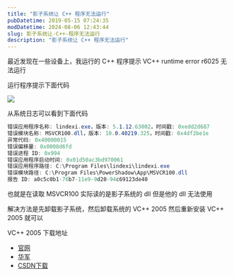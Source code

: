 ```yaml
---
title: "影子系统让 C++ 程序无法运行"
pubDatetime: 2019-05-15 07:24:35
modDatetime: 2024-08-06 12:43:44
slug: 影子系统让-C++-程序无法运行
description: "影子系统让 C++ 程序无法运行"
---
```





最近发现在一些设备上，我运行的 C++ 程序提示 VC++ runtime error r6025 无法运行

<!--more-->


<!-- CreateTime:2019/5/15 15:24:35 -->

<!-- csdn -->

运行程序提示下面代码

<!-- ![](images/img-影子系统让程序无法运行0.png) -->

![](images/img-lindexi%2F2019515151657277.png)

从系统日志可以看到下面代码

```csharp
错误应用程序名称: lindexi.exe，版本: 5.1.12.63002，时间戳: 0xedd2d687
错误模块名称: MSVCR100.dll，版本: 10.0.40219.325，时间戳: 0x4df2be1e
异常代码: 0x40000015
错误偏移量: 0x0008d6fd
错误进程 ID: 0x994
错误应用程序启动时间: 0x01d50ac3bd970061
错误应用程序路径: C:\Program Files\lindexi\lindexi.exe
错误模块路径: C:\Program Files\PowerShadow\App\MSVCR100.dll
报告 ID: a0c5c0b1-76b7-11e9-9d20-94c69123de40
```

也就是在读取 MSVCR100 实际读的是影子系统的 dll 但是他的 dll 无法使用

解决方法是先卸载影子系统，然后卸载系统的 VC++ 2005 然后重新安装 VC++ 2005 就可以

VC++ 2005 下载地址

- [官网](http://download.microsoft.com/download/5/2/1/5212066c-5f48-4b16-a059-ed84b505a65d/vcredist_x86.exe)
- [华军](http://www.onlinedown.net/soft/1093138.htm )
- [CSDN下载](https://download.csdn.net/download/zhh271075949/10830062?utm_source=bbsseo )

